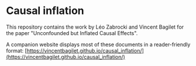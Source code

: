 # Causal inflation

This repository contains the work by Léo Zabrocki and Vincent Bagilet for the paper "Unconfounded but Inflated Causal Effects".

A companion website displays most of these documents in a reader-friendly format: [https://vincentbagilet.github.io/causal_inflation/](https://vincentbagilet.github.io/causal_inflation/)